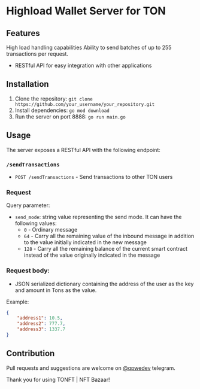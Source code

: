 # Highload Wallet Server for TON

## Features
High load handling capabilities
Ability to send batches of up to 255 transactions per request.
- RESTful API for easy integration with other applications

## Installation
1. Clone the repository: `git clone https://github.com/your_username/your_repository.git`
1. Install dependencies: `go mod download`
1. Run the server on port 8888: `go run main.go`

## Usage
The server exposes a RESTful API with the following endpoint:

### `/sendTransactions`
- `POST /sendTransactions` - Send transactions to other TON users
### Request
Query parameter:

- `send_mode`: string value representing the send mode. It can have the following values:
    - `0` -	Ordinary message
    - `64` - Carry all the remaining value of the inbound message in addition to the value initially indicated in the new message
    - `128` - Carry all the remaining balance of the current smart contract instead of the value originally indicated in the message

### Request body:
- JSON serialized dictionary containing the address of the user as the key and amount in Tons as the value.

Example:
```json
{
    "address1": 10.5,
    "address2": 777.7,
    "address3": 1337.7
}
```

## Contribution
Pull requests and suggestions are welcome on [@qpwedev](https://t.me/qpwedev) telegram.

Thank you for using TONFT | NFT Bazaar!
